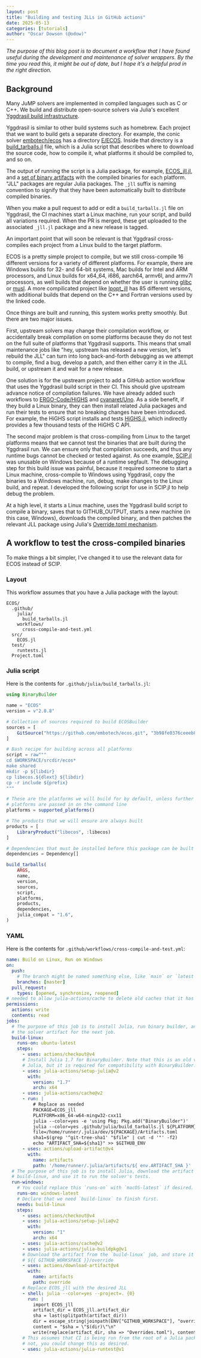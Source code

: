 ```yaml
---
layout: post
title: "Building and testing JLLs in GitHub actions"
date: 2025-05-13
categories: [tutorials]
author: "Oscar Dowson (@odow)"
---
```


_The purpose of this blog post is to document a workflow that I have found
useful during the development and maintenance of solver wrappers. By the time
you read this, it might be out of date, but I hope it's a helpful prod in the
right direction._

## Background

Many JuMP solvers are implemented in compiled languages such as C or C++. We
build and distribute open-source solvers via Julia's excellent
[Yggdrasil build infrastructure](https://github.com/JuliaPackaging/Yggdrasil).

Yggdrasil is similar to other build systems such as homebrew. Each project that
we want to build gets a separate directory. For example, the conic solver
[embotech/ecos](https://github.com/embotech/ecos) has a directory [E/ECOS](https://github.com/JuliaPackaging/Yggdrasil/blob/master/E/ECOS).
Inside that directory is a [build_tarballs.jl](https://github.com/JuliaPackaging/Yggdrasil/blob/master/E/ECOS/build_tarballs.jl)
file, which is a Julia script that describes where to download the source code,
how to compile it, what platforms it should be compiled to, and so on.

The output of running the script is a Julia package, for example, [ECOS_jll.jl](https://github.com/JuliaBinaryWrappers/ECOS_jll.jl),
and a [set of binary artifacts](https://github.com/JuliaBinaryWrappers/ECOS_jll.jl/releases/tag/ECOS-v200.0.800%2B0)
with the compiled binaries for each platform. "JLL" packages are regular Julia
packages. The `_jll` suffix is naming convention to signify that they have been
automatically built to distribute compiled binaries.

When you make a pull request to add or edit a `build_tarballs.jl` file on
Yggdrasil, the CI machines start a Linux machine, run your script, and build all
variations required. When the PR is merged, these get uploaded to the associated
`_jll.jl` package and a new release is tagged.

An important point that will soon be relevant is that Yggdrasil cross-compiles
each project from a Linux build to the target platform.

ECOS is a pretty simple project to compile, but we still cross-compile 16
different versions for a variety of different platforms. For example, there are
Windows builds for 32- and 64-bit systems, Mac builds for Intel and ARM
processors, and Linux builds for x64_64, i686, aarch64, armv6l, and armv7l
processors, as well builds that depend on whether the user is running
[glibc](https://en.wikipedia.org/wiki/Glibc) or [musl](https://en.wikipedia.org/wiki/Musl).
A more compilicated project like [Ipopt_jll](https://github.com/JuliaBinaryWrappers/Ipopt_jll.jl)
has 85 different versions, with additional builds that depend on the C++ and
Fortran versions used by the linked code.

Once things are built and running, this system works pretty smoothly. But there
are two major issues.

First, upstream solvers may change their compilation workflow, or accidentally
break compilation on some platforms because they do not test on the full suite
of platforms that Yggdrasil supports. This means that small maintenance jobs
like "hey, upstream has released a new version, let's rebuild the JLL" can turn
into long back-and-forth debugging as we attempt to compile, find a bug, develop
a patch, and then either carry it in the JLL build, or upstream it and wait for
a new release.

One solution is for the upstream project to add a GitHub action workflow that
uses the Yggdrasil build script in their CI. This should give upstream advance
notice of compilation failures.  We have already added such workflows to
[ERGO-Code/HiGHS](https://github.com/ERGO-Code/HiGHS/blob/latest/.github/workflows/julia-tests-ubuntu.yml)
and [cvanaret/Uno](https://github.com/cvanaret/Uno/blob/main/.github/workflows/julia-tests-ubuntu.yml).
As a side benefit, if they build a Linux binary, they can then install related
Julia packages and run their tests to ensure that no breaking changes have been
introduced. For example, the HiGHS script installs and tests [HiGHS.jl](https://github.com/jump-dev/HiGHS.jl),
which indirectly provides a few thousand tests of the HiGHS C API.

The second major problem is that cross-compiling from Linux to the target
platforms means that we cannot test the binaries that are built during the
Yggdrasil run. We can ensure only that compilation succeeds, and thus any
runtime bugs cannot be checked or tested against. As one example, [SCIP.jl](https://github.com/scipopt/SCIP.jl)
was unusable on Windows because of a runtime segfault. The debugging step for
this build issue was painful, because it required someone to start a Linux
machine, cross-compile to Windows using Yggdrasil, copy the binaries to a
Windows machine, run, debug, make changes to the Linux build, and repeat. I
developed the following script for use in SCIP.jl to help debug the problem.

At a high level, it starts a Linux machine, uses the Yggdrasil build script to
compile a binary, saves that to GITHUB_OUTPUT, starts a new machine (in this
case, Windows), downloads the compiled binary, and then patches the relevant
JLL package using Julia's [Override.toml mechanism](https://jump.dev/JuMP.jl/stable/developers/custom_solver_binaries/).

## A workflow to test the cross-compiled binaries

To make things a bit simpler, I've changed it to use the relevant data for ECOS
instead of SCIP.

### Layout

This workflow assumes that you have a Julia package with the layout:

```
ECOS/
  .github/
    julia/
      build_tarballs.jl
    workflows/
      cross-compile-and-test.yml
  src/
    ECOS.jl
  test/
    runtests.jl
  Project.toml
```

### Julia script

Here is the contents for `.github/julia/build_tarballs.jl`:

```julia
using BinaryBuilder

name = "ECOS"
version = v"2.0.8"

# Collection of sources required to build ECOSBuilder
sources = [
    GitSource("https://github.com/embotech/ecos.git", "3b98fe0376ceeeb8310a06694b0a84ac59920f3f")
]

# Bash recipe for building across all platforms
script = raw"""
cd $WORKSPACE/srcdir/ecos*
make shared
mkdir -p ${libdir}
cp libecos.${dlext} ${libdir}
cp -r include ${prefix}
"""

# These are the platforms we will build for by default, unless further
# platforms are passed in on the command line
platforms = supported_platforms()

# The products that we will ensure are always built
products = [
    LibraryProduct("libecos", :libecos)
]

# Dependencies that must be installed before this package can be built
dependencies = Dependency[]

build_tarballs(
    ARGS,
    name,
    version,
    sources,
    script,
    platforms,
    products,
    dependencies,
    julia_compat = "1.6",
)
```

### YAML

Here is the contents for `.github/workflows/cross-compile-and-test.yml`:

````yaml
name: Build on Linux, Run on Windows
on:
  push:
    # The branch might be named something else, like `main` or `latest`
    branches: [master]
  pull_request:
    types: [opened, synchronize, reopened]
# needed to allow julia-actions/cache to delete old caches that it has created
permissions:
  actions: write
  contents: read
jobs:
  # The purpose of this job is to install Julia, run binary builder, and store
  # the solver artifact for the next job.
  build-linux:
    runs-on: ubuntu-latest
    steps:
      - uses: actions/checkout@v4
      # Install Julia 1.7 for BinaryBuilder. Note that this is an old version of
      # Julia, but it is required for compatibility with BinaryBuilder.
      - uses: julia-actions/setup-julia@v2
        with:
          version: "1.7"
          arch: x64
      - uses: julia-actions/cache@v2
      - run: |
          # Replace as needed
          PACKAGE=ECOS_jll
          PLATFORM=x86_64-w64-mingw32-cxx11
          julia --color=yes -e 'using Pkg; Pkg.add("BinaryBuilder")'
          julia --color=yes .github/julia/build_tarballs.jl ${PLATFORM} --verbose --deploy=local
          file=/home/runner/.julia/dev/${PACKAGE}/Artifacts.toml
          sha1=$(grep '^git-tree-sha1' "$file" | cut -d '"' -f2)
          echo "ARTIFACT_SHA=${sha1}" >> $GITHUB_ENV
      - uses: actions/upload-artifact@v4
        with:
          name: artifacts
          path: '/home/runner/.julia/artifacts/${ env.ARTIFACT_SHA }'
  # The purpose of this job is to install Julia, download the artifact from
  # build-linux, and use it to run the solver's tests.
  run-windows:
    # You could replace this `runs-on` with `macOS-latest` if desired.
    runs-on: windows-latest
    # Declare that we need `build-linux` to finish first.
    needs: build-linux
    steps:
      - uses: actions/checkout@v4
      - uses: julia-actions/setup-julia@v2
        with:
          version: "1"
          arch: x64
      - uses: julia-actions/cache@v2
      - uses: julia-actions/julia-buildpkg@v1
      # Download the artifact from the `build-linux` job, and store it in
      # ${{ GITHUB_WORKSPACE }}/override
      - uses: actions/download-artifact@v4
        with:
          name: artifacts
          path: override
      # Replace ECOS_jll with the desired JLL
      - shell: julia --color=yes --project=. {0}
        run: |
          import ECOS_jll
          artifact_dir = ECOS_jll.artifact_dir
          sha = last(splitpath(artifact_dir))
          dir = escape_string(joinpath(ENV["GITHUB_WORKSPACE"], "override"))
          content = "$sha = \"$(dir)\"\n"
          write(replace(artifact_dir, sha => "Overrides.toml"), content)
      # This assumes that CI is being run from the root of a Julia package. If
      # not, you could change this as desired.
      - uses: julia-actions/julia-runtest@v1
````
